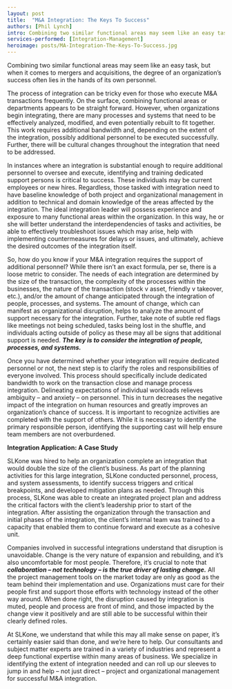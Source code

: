 ```yaml
---
layout: post
title:  "M&A Integration: The Keys To Success"
authors: [Phil Lynch]
intro: Combining two similar functional areas may seem like an easy task, but when it comes to mergers and acquisitions, the degree of an organization’s success often lies in the hands of its own personnel.
services-performed: [Integration-Management]
heroimage: posts/MA-Integration-The-Keys-To-Success.jpg
---
```


Combining two similar functional areas may seem like an easy task, but when it comes to mergers and acquisitions, the degree of an organization’s success often lies in the hands of its own personnel. 

The process of integration can be tricky even for those who execute M&A transactions frequently. On the surface, combining functional areas or departments appears to be straight forward. However, when organizations begin integrating, there are many processes and systems that need to be effectively analyzed, modified, and even potentially rebuilt to fit together. This work requires additional bandwidth and, depending on the extent of the integration, possibly additional personnel to be executed successfully. Further, there will be cultural changes throughout the integration that need to be addressed.

In instances where an integration is substantial enough to require additional personnel to oversee and execute, identifying and training dedicated support persons is critical to success. These individuals may be current employees or new hires. Regardless, those tasked with integration need to have baseline knowledge of both project and organizational management in addition to technical and domain knowledge of the areas affected by the integration. The ideal integration leader will possess experience and exposure to many functional areas within the organization. In this way, he or she will better understand the interdependencies of tasks and activities, be able to effectively troubleshoot issues which may arise, help with implementing countermeasures for delays or issues, and ultimately, achieve the desired outcomes of the integration itself.

So, how do you know if your M&A integration requires the support of additional personnel? While there isn’t an exact formula, per se, there is a loose metric to consider. The needs of each integration are determined by the size of the transaction, the complexity of the processes within the businesses, the nature of the transaction (stock v asset, friendly v takeover, etc.), and/or the amount of change anticipated through the integration of people, processes, and systems. The amount of change, which can manifest as organizational disruption, helps to analyze the amount of support necessary for the integration.  Further, take note of subtle red flags like meetings not being scheduled, tasks being lost in the shuffle, and individuals acting outside of policy as these may all be signs that additional support is needed. ***The key is to consider the integration of people, processes, and systems.*** 

Once you have determined whether your integration will require dedicated personnel or not, the next step is to clarify the roles and responsibilities of everyone involved. This process should specifically include dedicated bandwidth to work on the transaction close and manage process integration. Delineating expectations of individual workloads relieves ambiguity – and anxiety – on personnel. This in turn decreases the negative impact of the integration on human resources and greatly improves an organization’s chance of success. It is important to recognize activities are completed with the support of others. While it is necessary to identify the primary responsible person, identifying the supporting cast will help ensure team members are not overburdened.


  <div class="emphasis" markdown="1">
  <strong>Integration Application: A Case Study</strong>
  <p>
  SLKone was hired to help an organization complete an integration that would double the size of the client’s business. As part of the planning activities for this large integration, SLKone conducted personnel, process, and system assessments, to identify success triggers and critical breakpoints, and developed mitigation plans as needed. Through this process, SLKone was able to create an integrated project plan and address the critical factors with the client’s leadership prior to start of the integration. After assisting the organization through the transaction and initial phases of the integration, the client’s internal team was trained to a capacity that enabled them to continue forward and execute as a cohesive unit.</p>
  </div> 


Companies involved in successful integrations understand that disruption is unavoidable. Change is the very nature of expansion and rebuilding, and it’s also uncomfortable for most people. Therefore, it’s crucial to note that ***collaboration – not technology – is the true driver of lasting change.*** All the project management tools on the market today are only as good as the team behind their implementation and use. Organizations must care for their people first and support those efforts with technology instead of the other way around. When done right, the disruption caused by integration is muted, people and process are front of mind, and those impacted by the change view it positively and are still able to be successful within their clearly defined roles.

At SLKone, we understand that while this may all make sense on paper, it’s certainly easier said than done, and we’re here to help.  Our consultants and subject matter experts are trained in a variety of industries and represent a deep functional expertise within many areas of business. We specialize in identifying the extent of integration needed and can roll up our sleeves to jump in and help – not just direct – project and organizational management for successful M&A integration.
